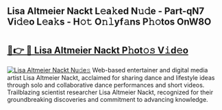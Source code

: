 ## Lisa Altmeier Nackt L𝚎a𝚔ed N𝚞𝚍e - Part-qN7 Vi𝚍𝚎o L𝚎a𝚔s - H𝚘𝚝 O𝚗𝚕yf𝚊ns P𝚑𝚘tos OnW8O

# <h2><a href="http://kf3ho00.oniu.top/?m=Lisa+Altmeier+Nackt">🔗👉 🔴 Lisa Altmeier Nackt P𝚑ot𝚘𝚜 V𝚒d𝚎o</a></h2>

[![Lisa Altmeier Nackt Nu𝚍e𝚜](https://i.imgur.com/0qMVB7G.gif)](http://kf3ho00.oniu.top/?m=Lisa+Altmeier+Nackt)
Web-based entertainer and digital media artist Lisa Altmeier Nackt, acclaimed for sharing dance and lifestyle ideas through solo and collaborative dance performances and short videos. Trailblazing scientist researcher Lisa Altmeier Nackt, recognized for their groundbreaking discoveries and commitment to advancing knowledge.  

